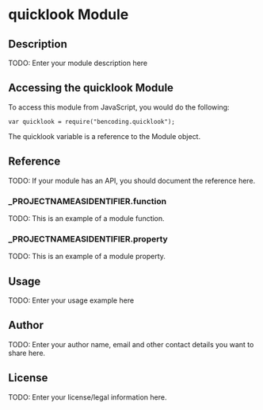 # quicklook Module

## Description

TODO: Enter your module description here

## Accessing the quicklook Module

To access this module from JavaScript, you would do the following:

	var quicklook = require("bencoding.quicklook");

The quicklook variable is a reference to the Module object.	

## Reference

TODO: If your module has an API, you should document
the reference here.

### ___PROJECTNAMEASIDENTIFIER__.function

TODO: This is an example of a module function.

### ___PROJECTNAMEASIDENTIFIER__.property

TODO: This is an example of a module property.

## Usage

TODO: Enter your usage example here

## Author

TODO: Enter your author name, email and other contact
details you want to share here. 

## License

TODO: Enter your license/legal information here.

